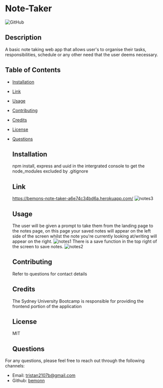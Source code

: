 # Note-Taker

  ![GitHub](https://img.shields.io/badge/license-mit-blue)

  ## Description
  A basic note taking web app that allows user's to organise their tasks, responsibilities, schedule or any other need that the user deems necessary.

  ## Table of Contents
- [Installation](#installation)
- [Link](#link)
- [Usage](#usage)
- [Contributing](#contributing)
- [Credits](#credits)
- [License](#license)
- [Questions](#Questions)
  
  ## Installation
  npm install, express and uuid in the intergrated console to get the node_modules excluded by .gitignore

  ## Link
  https://bemons-note-taker-a6e74c34bd6a.herokuapp.com/
  ![notes3](https://github.com/Bemonn/Note-Taker/assets/132788160/d9f779c2-d96c-490f-8d2b-dae4cd302c3c) 
  
  ## Usage
  The user will be given a prompt to take them from the landing page to the notes page, on this page your saved notes will appear on the left side of the screen whilst the note you're currently looking at/writing will appear on the right. 
  ![notes1](https://github.com/Bemonn/Note-Taker/assets/132788160/5050f314-50f3-4869-8aa9-5bb5b3893df2) 
  There is a save function in the top right of the screen to save notes.
  ![notes2](https://github.com/Bemonn/Note-Taker/assets/132788160/a76463ab-5dd9-414d-9928-2b0e14dcd36d) 
  ## Contributing
  Refer to questions for contact details

  ## Credits
  The Sydney University Bootcamp is responsible for providing the frontend portion of the application
  
  ## License
  MIT

  ## Questions
For any questions, please feel free to reach out through the following channels:
- Email: tristan2107b@gmail.com
- Github: [bemonn](https://github.com/bemonn)
        